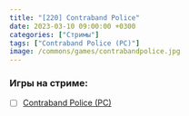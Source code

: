 ```yaml
---
title: "[220] Contraband Police"
date: 2023-03-10 09:00:00 +0300
categories: ["Стримы"]
tags: ["Contraband Police (PC)"]
image: /commons/games/contrabandpolice.jpg
---
```


### Игры на стриме:
+ [ ] [Contraband Police (PC)](/tags/contraband-police-pc)
